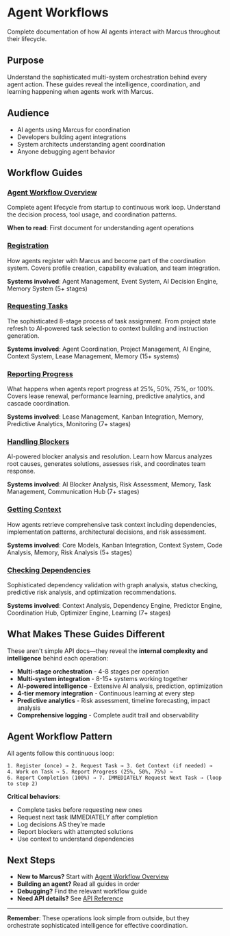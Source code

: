 # Agent Workflows

Complete documentation of how AI agents interact with Marcus throughout their lifecycle.

## Purpose

Understand the sophisticated multi-system orchestration behind every agent action. These guides reveal the intelligence, coordination, and learning happening when agents work with Marcus.

## Audience

- AI agents using Marcus for coordination
- Developers building agent integrations
- System architects understanding agent coordination
- Anyone debugging agent behavior

## Workflow Guides

### **[Agent Workflow Overview](agent-workflow.md)**
Complete agent lifecycle from startup to continuous work loop. Understand the decision process, tool usage, and coordination patterns.

**When to read**: First document for understanding agent operations

### **[Registration](registration.md)**
How agents register with Marcus and become part of the coordination system. Covers profile creation, capability evaluation, and team integration.

**Systems involved**: Agent Management, Event System, AI Decision Engine, Memory System (5+ stages)

### **[Requesting Tasks](requesting-tasks.md)**
The sophisticated 8-stage process of task assignment. From project state refresh to AI-powered task selection to context building and instruction generation.

**Systems involved**: Agent Coordination, Project Management, AI Engine, Context System, Lease Management, Memory (15+ systems)

### **[Reporting Progress](reporting-progress.md)**
What happens when agents report progress at 25%, 50%, 75%, or 100%. Covers lease renewal, performance learning, predictive analytics, and cascade coordination.

**Systems involved**: Lease Management, Kanban Integration, Memory, Predictive Analytics, Monitoring (7+ stages)

### **[Handling Blockers](handling-blockers.md)**
AI-powered blocker analysis and resolution. Learn how Marcus analyzes root causes, generates solutions, assesses risk, and coordinates team response.

**Systems involved**: AI Blocker Analysis, Risk Assessment, Memory, Task Management, Communication Hub (7+ stages)

### **[Getting Context](getting-context.md)**
How agents retrieve comprehensive task context including dependencies, implementation patterns, architectural decisions, and risk assessment.

**Systems involved**: Core Models, Kanban Integration, Context System, Code Analysis, Memory, Risk Analysis (5+ stages)

### **[Checking Dependencies](checking-dependencies.md)**
Sophisticated dependency validation with graph analysis, status checking, predictive risk analysis, and optimization recommendations.

**Systems involved**: Context Analysis, Dependency Engine, Predictor Engine, Coordination Hub, Optimizer Engine, Learning (7+ stages)

## What Makes These Guides Different

These aren't simple API docs—they reveal the **internal complexity and intelligence** behind each operation:

- **Multi-stage orchestration** - 4-8 stages per operation
- **Multi-system integration** - 8-15+ systems working together
- **AI-powered intelligence** - Extensive AI analysis, prediction, optimization
- **4-tier memory integration** - Continuous learning at every step
- **Predictive analytics** - Risk assessment, timeline forecasting, impact analysis
- **Comprehensive logging** - Complete audit trail and observability

## Agent Workflow Pattern

All agents follow this continuous loop:

```
1. Register (once) → 2. Request Task → 3. Get Context (if needed) →
4. Work on Task → 5. Report Progress (25%, 50%, 75%) →
6. Report Completion (100%) → 7. IMMEDIATELY Request Next Task → (loop to step 2)
```

**Critical behaviors**:
- Complete tasks before requesting new ones
- Request next task IMMEDIATELY after completion
- Log decisions AS they're made
- Report blockers with attempted solutions
- Use context to understand dependencies

## Next Steps

- **New to Marcus?** Start with [Agent Workflow Overview](agent-workflow.md)
- **Building an agent?** Read all guides in order
- **Debugging?** Find the relevant workflow guide
- **Need API details?** See [API Reference](../../api/)

---

**Remember**: These operations look simple from outside, but they orchestrate sophisticated intelligence for effective coordination.
